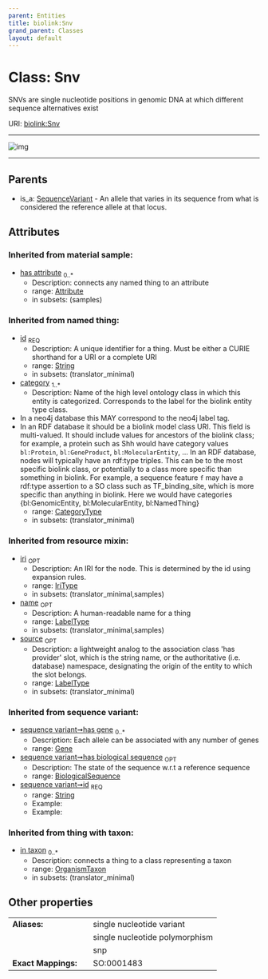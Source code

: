 ```yaml
---
parent: Entities
title: biolink:Snv
grand_parent: Classes
layout: default
---
```


# Class: Snv


SNVs are single nucleotide positions in genomic DNA at which different sequence alternatives exist

URI: [biolink:Snv](https://w3id.org/biolink/vocab/Snv)


---

![img](http://yuml.me/diagram/nofunky;dir:TB/class/[SequenceVariant]%5E-[Snv%7Chas_biological_sequence(i):biological_sequence%20%3F;id(i):string;category(i):category_type%20%2B;iri(i):iri_type%20%3F;name(i):label_type%20%3F;source(i):label_type%20%3F],[SequenceVariant],[OrganismTaxon],[Gene],[Attribute])

---


## Parents

 *  is_a: [SequenceVariant](SequenceVariant.md) - An allele that varies in its sequence from what is considered the reference allele at that locus.

## Attributes


### Inherited from material sample:

 * [has attribute](has_attribute.md)  <sub>0..*</sub>
    * Description: connects any named thing to an attribute
    * range: [Attribute](Attribute.md)
    * in subsets: (samples)

### Inherited from named thing:

 * [id](id.md)  <sub>REQ</sub>
    * Description: A unique identifier for a thing. Must be either a CURIE shorthand for a URI or a complete URI
    * range: [String](types/String.md)
    * in subsets: (translator_minimal)
 * [category](category.md)  <sub>1..*</sub>
    * Description: Name of the high level ontology class in which this entity is categorized. Corresponds to the label for the biolink entity type class.
 * In a neo4j database this MAY correspond to the neo4j label tag.
 * In an RDF database it should be a biolink model class URI.
This field is multi-valued. It should include values for ancestors of the biolink class; for example, a protein such as Shh would have category values `bl:Protein`, `bl:GeneProduct`, `bl:MolecularEntity`, ...
In an RDF database, nodes will typically have an rdf:type triples. This can be to the most specific biolink class, or potentially to a class more specific than something in biolink. For example, a sequence feature `f` may have a rdf:type assertion to a SO class such as TF_binding_site, which is more specific than anything in biolink. Here we would have categories {bl:GenomicEntity, bl:MolecularEntity, bl:NamedThing}
    * range: [CategoryType](types/CategoryType.md)
    * in subsets: (translator_minimal)

### Inherited from resource mixin:

 * [iri](iri.md)  <sub>OPT</sub>
    * Description: An IRI for the node. This is determined by the id using expansion rules.
    * range: [IriType](types/IriType.md)
    * in subsets: (translator_minimal,samples)
 * [name](name.md)  <sub>OPT</sub>
    * Description: A human-readable name for a thing
    * range: [LabelType](types/LabelType.md)
    * in subsets: (translator_minimal,samples)
 * [source](source.md)  <sub>OPT</sub>
    * Description: a lightweight analog to the association class 'has provider' slot, which is the string name, or the authoritative (i.e. database) namespace, designating the origin of the entity to which the slot belongs.
    * range: [LabelType](types/LabelType.md)
    * in subsets: (translator_minimal)

### Inherited from sequence variant:

 * [sequence variant➞has gene](sequence_variant_has_gene.md)  <sub>0..*</sub>
    * Description: Each allele can be associated with any number of genes
    * range: [Gene](Gene.md)
 * [sequence variant➞has biological sequence](sequence_variant_has_biological_sequence.md)  <sub>OPT</sub>
    * Description: The state of the sequence w.r.t a reference sequence
    * range: [BiologicalSequence](types/BiologicalSequence.md)
 * [sequence variant➞id](sequence_variant_id.md)  <sub>REQ</sub>
    * range: [String](types/String.md)
    * Example:    
    * Example:    

### Inherited from thing with taxon:

 * [in taxon](in_taxon.md)  <sub>0..*</sub>
    * Description: connects a thing to a class representing a taxon
    * range: [OrganismTaxon](OrganismTaxon.md)
    * in subsets: (translator_minimal)

## Other properties

|  |  |  |
| --- | --- | --- |
| **Aliases:** | | single nucleotide variant |
|  | | single nucleotide polymorphism |
|  | | snp |
| **Exact Mappings:** | | SO:0001483 |

